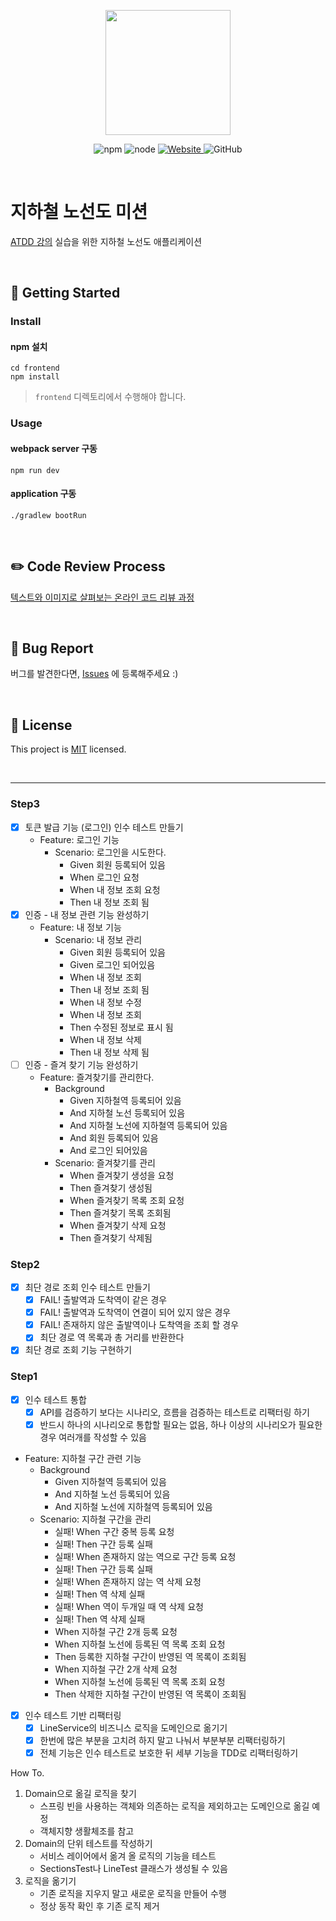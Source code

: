 <p align="center">
    <img width="200px;" src="https://raw.githubusercontent.com/woowacourse/atdd-subway-admin-frontend/master/images/main_logo.png"/>
</p>
<p align="center">
  <img alt="npm" src="https://img.shields.io/badge/npm-%3E%3D%205.5.0-blue">
  <img alt="node" src="https://img.shields.io/badge/node-%3E%3D%209.3.0-blue">
  <a href="https://edu.nextstep.camp/c/R89PYi5H" alt="nextstep atdd">
    <img alt="Website" src="https://img.shields.io/website?url=https%3A%2F%2Fedu.nextstep.camp%2Fc%2FR89PYi5H">
  </a>
  <img alt="GitHub" src="https://img.shields.io/github/license/next-step/atdd-subway-service">
</p>

<br>

# 지하철 노선도 미션
[ATDD 강의](https://edu.nextstep.camp/c/R89PYi5H) 실습을 위한 지하철 노선도 애플리케이션

<br>

## 🚀 Getting Started

### Install
#### npm 설치
```
cd frontend
npm install
```
> `frontend` 디렉토리에서 수행해야 합니다.

### Usage
#### webpack server 구동
```
npm run dev
```
#### application 구동
```
./gradlew bootRun
```
<br>

## ✏️ Code Review Process
[텍스트와 이미지로 살펴보는 온라인 코드 리뷰 과정](https://github.com/next-step/nextstep-docs/tree/master/codereview)

<br>

## 🐞 Bug Report

버그를 발견한다면, [Issues](https://github.com/next-step/atdd-subway-service/issues) 에 등록해주세요 :)

<br>

## 📝 License

This project is [MIT](https://github.com/next-step/atdd-subway-service/blob/master/LICENSE.md) licensed.

<br>

---

### Step3
- [x] 토큰 발급 기능 (로그인) 인수 테스트 만들기
   - Feature: 로그인 기능
     - Scenario: 로그인을 시도한다.
       - Given 회원 등록되어 있음
       - When 로그인 요청
       - When 내 정보 조회 요청
       - Then 내 정보 조회 됨
- [x] 인증 - 내 정보 관련 기능 완성하기
   - Feature: 내 정보 기능
     - Scenario: 내 정보 관리
       - Given 회원 등록되어 있음
       - Given 로그인 되어있음
       - When 내 정보 조회
       - Then 내 정보 조회 됨
       - When 내 정보 수정
       - When 내 정보 조회
       - Then 수정된 정보로 표시 됨
       - When 내 정보 삭제
       - Then 내 정보 삭제 됨
- [ ] 인증 - 즐겨 찾기 기능 완성하기
   - Feature: 즐겨찾기를 관리한다.
     - Background 
       - Given 지하철역 등록되어 있음
       - And 지하철 노선 등록되어 있음
       - And 지하철 노선에 지하철역 등록되어 있음
       - And 회원 등록되어 있음
       - And 로그인 되어있음
     - Scenario: 즐겨찾기를 관리
       - When 즐겨찾기 생성을 요청
       - Then 즐겨찾기 생성됨
       - When 즐겨찾기 목록 조회 요청
       - Then 즐겨찾기 목록 조회됨
       - When 즐겨찾기 삭제 요청
       - Then 즐겨찾기 삭제됨

### Step2
- [x] 최단 경로 조회 인수 테스트 만들기
  - [x] FAIL! 출발역과 도착역이 같은 경우
  - [x] FAIL! 출발역과 도착역이 연결이 되어 있지 않은 경우
  - [x] FAIL! 존재하지 않은 출발역이나 도착역을 조회 할 경우
  - [x] 최단 경로 역 목록과 총 거리를 반환한다
- [x] 최단 경로 조회 기능 구현하기

### Step1
- [x] 인수 테스트 통합
  - [x] API를 검증하기 보다는 시나리오, 흐름을 검증하는 테스트로 리팩터링 하기
  - [x] 반드시 하나의 시나리오로 통합할 필요는 없음, 하나 이상의 시나리오가 필요한 경우 여러개를 작성할 수 있음

- Feature: 지하철 구간 관련 기능
  - Background 
    - Given 지하철역 등록되어 있음
    - And 지하철 노선 등록되어 있음
    - And 지하철 노선에 지하철역 등록되어 있음
  - Scenario: 지하철 구간을 관리
    - 실패! When 구간 중복 등록 요청
    - 실패! Then 구간 등록 실패
    - 실패! When 존재하지 않는 역으로 구간 등록 요청
    - 실패! Then 구간 등록 실패
    - 실패! When 존재하지 않는 역 삭제 요청
    - 실패! Then 역 삭제 실패
    - 실패! When 역이 두개일 때 역 삭제 요청
    - 실패! Then 역 삭제 실패
    - When 지하철 구간 2개 등록 요청
    - When 지하철 노선에 등록된 역 목록 조회 요청
    - Then 등록한 지하철 구간이 반영된 역 목록이 조회됨
    - When 지하철 구간 2개 삭제 요청
    - When 지하철 노선에 등록된 역 목록 조회 요청
    - Then 삭제한 지하철 구간이 반영된 역 목록이 조회됨

- [x] 인수 테스트 기반 리팩터링
  - [x] LineService의 비즈니스 로직을 도메인으로 옮기기
  - [x] 한번에 많은 부분을 고치려 하지 말고 나눠서 부분부분 리팩터링하기
  - [x] 전체 기능은 인수 테스트로 보호한 뒤 세부 기능을 TDD로 리팩터링하기

How To.
1. Domain으로 옮길 로직을 찾기
   - 스프링 빈을 사용하는 객체와 의존하는 로직을 제외하고는 도메인으로 옮길 예정
   - 객체지향 생활체조를 참고
2. Domain의 단위 테스트를 작성하기
   - 서비스 레이어에서 옮겨 올 로직의 기능을 테스트
   - SectionsTest나 LineTest 클래스가 생성될 수 있음
3. 로직을 옮기기
   - 기존 로직을 지우지 말고 새로운 로직을 만들어 수행
   - 정상 동작 확인 후 기존 로직 제거
